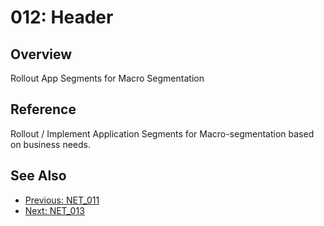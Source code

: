 ﻿# 012: Header
## Overview
Rollout App Segments for Macro Segmentation

## Reference
Rollout / Implement Application Segments for Macro-segmentation based on business needs.

## See Also
- [Previous: NET_011](NET_011.md)
- [Next: NET_013](NET_013.md)
